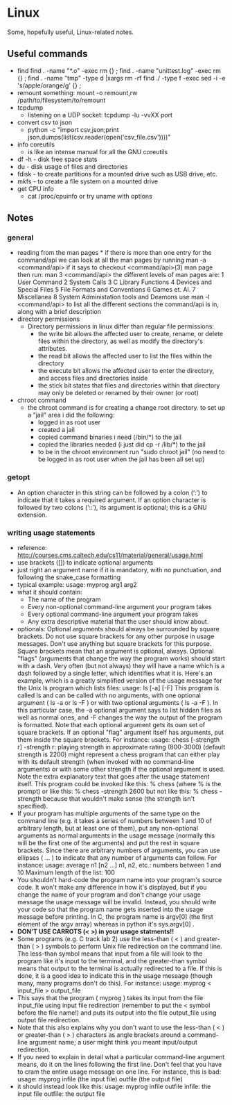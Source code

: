 # Linux
Some, hopefully useful, Linux-related notes.

## Useful commands
* find
  find . -name "*.o" -exec rm {} \;
  find . -name "unittest.log" -exec rm {} \;
  find . -name "tmp" -type d |xargs rm -rf
  find ./ -type f -exec sed -i -e 's/apple/orange/g' {} \;
* remount something: mount -o remount,rw /path/to/filesystem/to/remount
* tcpdump
    * listening on a UDP socket: tcpdump -lu -vvXX port <portnum>
* convert csv to json
    * python -c "import csv,json;print json.dumps(list(csv.reader(open('csv_file.csv'))))"
* info coreutils 
  * is like an intense manual for all the GNU coreutils
* df -h - disk free space stats
* du - disk usage of files and directories
* fdisk - to create partitions for a mounted drive such as USB drive, etc.
* mkfs - to create a file system on a mounted drive
* get CPU info
    *  cat /proc/cpuinfo or try uname with options


## Notes
### general 
* reading from the man pages
        * if there is more than one entry for the command/api 
        we can look at all the man pages by running
                man -a <command/api>
        if it says to checkout <command/api>(3) man page
        then run:
                man 3 <command/api>
        the different levels of man pages are:
                1 User Command
                2 System Calls
                3 C Library Functions
                4 Devices and Special Files
                5 File Formats and Conventions
                6 Games et. Al.
                7 Miscellanea
                8 System Administation tools and Deamons
        use man -l <command/api> to list all the different
        sections the command/api is in, along with a brief
        description
* directory permissions
  * Directory permissions in linux differ than regular file permissions:
    * the write bit allows the affected user to create, rename,
      or delete files within the directory, as well as modify
      the directory's attributes.
    * the read bit allows the affected user to list the files
      within the directory
    * the execute bit allows the affected user to enter the 
      directory, and access files and directories inside
    * the stick bit states that files and directories within
      that directory may only be deleted or renamed by their
      owner (or root)
* chroot command
  * the chroot command is for creating a change root directory.
    to set up a "jail" area i did the following:
    * logged in as root user
    * created a jail
    * copied command binaries i need (/bin/*) to the jail
    * copied the libraries needed (i just did cp -r /lib/*) 
      to the jail
    * to be in the chroot environment run "sudo chroot jail"
      (no need to be logged in as root user when the 
      jail has been all set up)
### getopt
* An option character in this string can be followed by a colon (‘:’) to indicate
that it takes a required argument. If an option character is followed by two
colons (‘::’), its argument is optional; this is a GNU extension.
### writing usage statements
- reference: http://courses.cms.caltech.edu/cs11/material/general/usage.html
- use brackets ([]) to indicate optional arguments
- just right an argument name if it is mandatory, with no punctuation, and
  following the snake_case formatting
- typical example:
      usage: myprog arg1 arg2
- what it should contain:
  - The name of the program
  - Every non-optional command-line argument your program takes
  - Every optional command-line argument your program takes
  - Any extra descriptive material that the user should know about.
- optionals: 
  Optional arguments should always be surrounded by square brackets. Do not use
  square brackets for any other purpose in usage messages. Don't use anything
  but square brackets for this purpose. Square brackets mean that an argument is
  optional, always.
  Optional "flags" (arguments that change the way the program works) should
  start with a dash. Very often (but not always) they will have a name which is
  a dash followed by a single letter, which identifies what it is. Here's an
  example, which is a greatly simplified version of the usage message for the
  Unix  ls  program which lists files:
    usage: ls [-a] [-F]
  This program is called  ls   and can be called with no arguments, with one
  optional argument ( ls -a  or  ls -F ) or with two optional arguments ( ls -a
  -F ). In this particular case, the  -a  optional argument says to list hidden
  files as well as normal ones, and  -F  changes the way the output of the
  program is formatted.
  Note that each optional argument gets its own set of square brackets.
  If an optional "flag" argument itself has arguments, put them inside the
  square brackets. For instance:
    usage: chess [-strength r]
        -strength r: playing strength in approximate rating (800-3000)
                     (default strength is 2200)
  might represent a chess program that can either play with its default strength
  (when invoked with no command-line arguments) or with some other strength if
  the optional argument is used. Note the extra explanatory text that goes after
  the usage statement itself. This program could be invoked like this:
    % chess
    (where  %  is the prompt) or like this:
    % chess -strength 2600
    but not like this:
    % chess -strength
  because that wouldn't make sense (the strength isn't specified).
- If your program has multiple arguments of the same type on the command line
  (e.g. it takes a series of numbers between 1 and 10 of arbitrary length, but
  at least one of them), put any non-optional arguments as normal arguments in
  the usage message (normally this will be the first one of the arguments) and
  put the rest in square brackets. Since there are arbitrary numbers of
  arguments, you can use ellipses ( ... ) to indicate that any number of
  arguments can follow. For instance: 
      usage: average n1 [n2 ...]
        n1, n2, etc.: numbers between 1 and 10
        Maximum length of the list: 100
- You shouldn't hard-code the program name into your program's source code. It
  won't make any difference in how it's displayed, but if you change the name of
  your program and don't change your usage message the usage message will be
  invalid. Instead, you should write your code so that the program name gets
  inserted into the usage message before printing. In C, the program name is
  argv[0]  (the first element of the  argv  array) whereas in python it's
  sys.argv[0] .
- <b>DON'T USE CARROTS (< >) in your usage statments!!</b>
- Some programs (e.g. C track lab 2) use the less-than ( < ) and greater-than ( >
) symbols to perform Unix file redirection on the command line. The less-than
symbol means that input from a file will look to the program like it's input to
the terminal, and the greater-than symbol means that output to the terminal is
actually redirected to a file. If this is done, it is a good idea to indicate
this in the usage message (though many, many programs don't do this). For
instance:
    usage: myprog  < input_file  > output_file
- This says that the program ( myprog ) takes its input from the file  input_file
using input file redirection (remember to put the  <  symbol before the file
name!) and puts its output into the file  output_file  using output file
redirection.
- Note that this also explains why you don't want to use the less-than ( < ) or
greater-than ( > ) characters as angle brackets around a command-line argument
name; a user might think you meant input/output redirection.
- If you need to explain in detail what a particular command-line argument
  means, do it on the lines following the first line. Don't feel that you have
  to cram the entire usage message on one line. For instance, this is bad:
    usage: myprog infile (the input file) outfile (the output file)
- it should instead look like this:
    usage: myprog infile outfile
      infile:  the input file
      outfile: the output file
